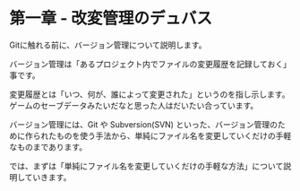 # 第一章 - 改変管理のデュバス

Gitに触れる前に、バージョン管理について説明します。

バージョン管理は「あるプロジェクト内でファイルの変更履歴を記録しておく」事です。

変更履歴とは「いつ、何が、誰によって変更された」というのを指し示します。ゲームのセーブデータみたいだなと思った人はだいたい合っています。

バージョン管理には、Git や Subversion(SVN) といった、バージョン管理のために作られたものを使う手法から、単純にファイル名を変更していくだけの手軽なものまであります。

では、まずは「単純にファイル名を変更していくだけの手軽な方法」について説明していきます。